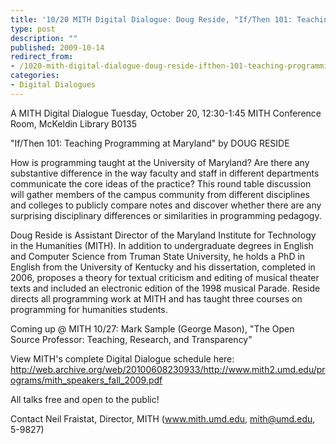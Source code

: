 ```yaml
---
title: '10/20 MITH Digital Dialogue: Doug Reside, "If/Then 101: Teaching Programming at Maryland"'
type: post
description: ""
published: 2009-10-14
redirect_from: 
- /1020-mith-digital-dialogue-doug-reside-ifthen-101-teaching-programming-at-maryland/
categories:
- Digital Dialogues
---
```

A MITH Digital Dialogue Tuesday, October 20, 12:30-1:45 MITH Conference Room, McKeldin Library B0135

"If/Then 101: Teaching Programming at Maryland" by DOUG RESIDE

How is programming taught at the University of Maryland? Are there any substantive difference in the way faculty and staff in different departments communicate the core ideas of the practice? This round table discussion will gather members of the campus community from different disciplines and colleges to publicly compare notes and discover whether there are any surprising disciplinary differences or similarities in programming pedagogy.

Doug Reside is Assistant Director of the Maryland Institute for Technology in the Humanities (MITH). In addition to undergraduate degrees in English and Computer Science from Truman State University, he holds a PhD in English from the University of Kentucky and his dissertation, completed in 2006, proposes a theory for textual criticism and editing of musical theater texts and included an electronic edition of the 1998 musical Parade. Reside directs all programming work at MITH and has taught three courses on programming for humanities students.

Coming up @ MITH 10/27: Mark Sample (George Mason), "The Open Source Professor: Teaching, Research, and Transparency"

View MITH's complete Digital Dialogue schedule here: http://web.archive.org/web/20100608230933/http://www.mith2.umd.edu/programs/mith_speakers_fall_2009.pdf

All talks free and open to the public!

Contact Neil Fraistat, Director, MITH (www.mith.umd.edu, mith@umd.edu, 5-9827)
